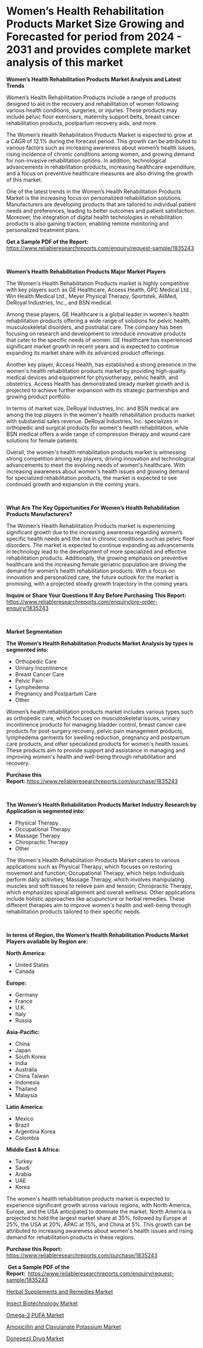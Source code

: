<p><h1>Women’s Health Rehabilitation Products Market Size Growing and Forecasted for period from 2024 - 2031 and provides complete market analysis of this market</h1></p><p><strong>Women’s Health Rehabilitation Products Market Analysis and Latest Trends</strong></p>
<p><p>Women’s Health Rehabilitation Products include a range of products designed to aid in the recovery and rehabilitation of women following various health conditions, surgeries, or injuries. These products may include pelvic floor exercisers, maternity support belts, breast cancer rehabilitation products, postpartum recovery aids, and more.</p><p>The Women’s Health Rehabilitation Products Market is expected to grow at a CAGR of 12.1% during the forecast period. This growth can be attributed to various factors such as increasing awareness about women’s health issues, rising incidence of chronic conditions among women, and growing demand for non-invasive rehabilitation options. In addition, technological advancements in rehabilitation products, increasing healthcare expenditure, and a focus on preventive healthcare measures are also driving the growth of this market.</p><p>One of the latest trends in the Women’s Health Rehabilitation Products Market is the increasing focus on personalized rehabilitation solutions. Manufacturers are developing products that are tailored to individual patient needs and preferences, leading to better outcomes and patient satisfaction. Moreover, the integration of digital health technologies in rehabilitation products is also gaining traction, enabling remote monitoring and personalized treatment plans.</p></p>
<p><strong>Get a Sample PDF of the Report:&nbsp;</strong> <a href="https://www.reliableresearchreports.com/enquiry/request-sample/1835243">https://www.reliableresearchreports.com/enquiry/request-sample/1835243</a></p>
<p>&nbsp;</p>
<p><strong>Women’s Health Rehabilitation Products Major Market Players</strong></p>
<p><p>The Women's Health Rehabilitation Products market is highly competitive with key players such as GE Healthcare, Access Health, GPC Medical Ltd., Win Health Medical Ltd., Meyer Physical Therapy, Sportstek, AliMed, DeRoyal Industries, Inc., and BSN medical.</p><p>Among these players, GE Healthcare is a global leader in women's health rehabilitation products offering a wide range of solutions for pelvic health, musculoskeletal disorders, and postnatal care. The company has been focusing on research and development to introduce innovative products that cater to the specific needs of women. GE Healthcare has experienced significant market growth in recent years and is expected to continue expanding its market share with its advanced product offerings.</p><p>Another key player, Access Health, has established a strong presence in the women's health rehabilitation products market by providing high-quality medical devices and equipment for physiotherapy, pelvic health, and obstetrics. Access Health has demonstrated steady market growth and is projected to achieve further expansion with its strategic partnerships and growing product portfolio.</p><p>In terms of market size, DeRoyal Industries, Inc. and BSN medical are among the top players in the women's health rehabilitation products market with substantial sales revenue. DeRoyal Industries, Inc. specializes in orthopedic and surgical products for women's health rehabilitation, while BSN medical offers a wide range of compression therapy and wound care solutions for female patients.</p><p>Overall, the women's health rehabilitation products market is witnessing strong competition among key players, driving innovation and technological advancements to meet the evolving needs of women's healthcare. With increasing awareness about women's health issues and growing demand for specialized rehabilitation products, the market is expected to see continued growth and expansion in the coming years.</p></p>
<p>&nbsp;</p>
<p><strong>What Are The Key Opportunities For Women’s Health Rehabilitation Products Manufacturers?</strong></p>
<p><p>The Women’s Health Rehabilitation Products market is experiencing significant growth due to the increasing awareness regarding women’s specific health needs and the rise in chronic conditions such as pelvic floor disorders. The market is expected to continue expanding as advancements in technology lead to the development of more specialized and effective rehabilitation products. Additionally, the growing emphasis on preventive healthcare and the increasing female geriatric population are driving the demand for women’s health rehabilitation products. With a focus on innovation and personalized care, the future outlook for the market is promising, with a projected steady growth trajectory in the coming years.</p></p>
<p><strong>Inquire or Share Your Questions If Any Before Purchasing This Report:</strong> <a href="https://www.reliableresearchreports.com/enquiry/pre-order-enquiry/1835243">https://www.reliableresearchreports.com/enquiry/pre-order-enquiry/1835243</a></p>
<p>&nbsp;</p>
<p><strong>Market Segmentation</strong></p>
<p><strong>The Women’s Health Rehabilitation Products Market Analysis by types is segmented into:</strong></p>
<p><ul><li>Orthopedic Care</li><li>Urinary Incontinence</li><li>Breast Cancer Care</li><li>Pelvic Pain</li><li>Lymphedema</li><li>Pregnancy and Postpartum Care</li><li>Other</li></ul></p>
<p><p>Women’s health rehabilitation products market includes various types such as orthopedic care, which focuses on musculoskeletal issues, urinary incontinence products for managing bladder control, breast cancer care products for post-surgery recovery, pelvic pain management products, lymphedema garments for swelling reduction, pregnancy and postpartum care products, and other specialized products for women's health issues. These products aim to provide support and assistance in managing and improving women's health and well-being through rehabilitation and recovery.</p></p>
<p><strong>Purchase this Report:&nbsp;</strong><a href="https://www.reliableresearchreports.com/purchase/1835243">https://www.reliableresearchreports.com/purchase/1835243</a></p>
<p>&nbsp;</p>
<p><strong>The Women’s Health Rehabilitation Products Market Industry Research by Application is segmented into:</strong></p>
<p><ul><li>Physical Therapy</li><li>Occupational Therapy</li><li>Massage Therapy</li><li>Chiropractic Therapy</li><li>Other</li></ul></p>
<p><p>The Women's Health Rehabilitation Products Market caters to various applications such as Physical Therapy, which focuses on restoring movement and function; Occupational Therapy, which helps individuals perform daily activities; Massage Therapy, which involves manipulating muscles and soft tissues to relieve pain and tension; Chiropractic Therapy, which emphasizes spinal alignment and overall wellness. Other applications include holistic approaches like acupuncture or herbal remedies. These different therapies aim to improve women's health and well-being through rehabilitation products tailored to their specific needs.</p></p>
<p>&nbsp;</p>
<p><strong>In terms of Region, the Women’s Health Rehabilitation Products Market Players available by Region are:</strong></p>
<p>
    <p> <strong> North America: </strong>
        <ul>
            <li>United States</li>
            <li>Canada</li>
        </ul>
        </p> 
    <p> <strong> Europe: </strong>
        <ul>
            <li>Germany</li>
            <li>France</li>
            <li>U.K.</li>
            <li>Italy</li>
            <li>Russia</li>
        </ul>
        </p> 
    <p> <strong> Asia-Pacific: </strong>
        <ul>
            <li>China</li>
            <li>Japan</li>
            <li>South Korea</li>
            <li>India</li>
            <li>Australia</li>
            <li>China Taiwan</li>
            <li>Indonesia</li>
            <li>Thailand</li>
            <li>Malaysia</li>
        </ul>
        </p> 
    <p> <strong> Latin America: </strong>
        <ul>
            <li>Mexico</li>
            <li>Brazil</li>
            <li>Argentina Korea</li>
            <li>Colombia</li>
        </ul>
        </p> 
    <p> <strong> Middle East & Africa: </strong>
        <ul>
            <li>Turkey</li>
            <li>Saudi</li>
            <li>Arabia</li>
            <li>UAE</li>
            <li>Korea</li>
        </ul>
    </p>
    </p>
<p><p>The women's health rehabilitation products market is expected to experience significant growth across various regions, with North America, Europe, and the USA anticipated to dominate the market. North America is projected to hold the largest market share at 35%, followed by Europe at 25%, the USA at 20%, APAC at 15%, and China at 5%. This growth can be attributed to increasing awareness about women's health issues and rising demand for rehabilitation products in these regions.</p></p>
<p><strong>Purchase this Report: </strong><a href="https://www.reliableresearchreports.com/purchase/1835243">https://www.reliableresearchreports.com/purchase/1835243</a></p>
<p>&nbsp;<strong>Get a Sample PDF of the Report:&nbsp;&nbsp;</strong><a href="https://www.reliableresearchreports.com/enquiry/request-sample/1835243">https://www.reliableresearchreports.com/enquiry/request-sample/1835243</a></p>
<p><strong></strong></p>
<p><p><a href="https://medium.com/@edenkrajcik/herbal-supplements-and-remedies-market-analysis-its-cagr-market-segmentation-and-global-industry-ef5686eb0f69">Herbal Supplements and Remedies Market</a></p><p><a href="https://medium.com/@edenkrajcik/insect-biotechnology-market-share-evolution-and-market-growth-trends-2024-2031-f2a3ae1b2eac">Insect Biotechnology Market</a></p><p><a href="https://medium.com/@edenkrajcik/omega-3-pufa-market-size-and-market-trends-complete-industry-overview-2024-to-2031-114ddfe15bc2">Omega-3 PUFA Market</a></p><p><a href="https://medium.com/@toneygrimes2023/amoxicillin-and-clavulanate-potassium-market-trends-and-market-analysis-forecasted-for-period-20a5e0225ab2">Amoxicillin and Clavulanate Potassium Market</a></p><p><a href="https://medium.com/@edenkrajcik/donepezil-drug-market-trends-and-market-analysis-forecasted-for-period-2024-2031-fcbf4d92d41a">Donepezil Drug Market</a></p></p>